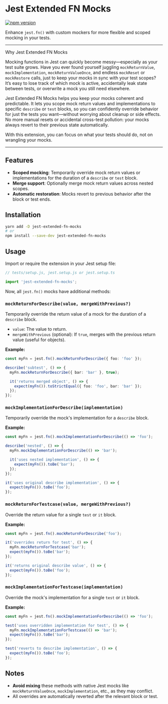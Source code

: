 # Jest Extended FN Mocks

<a href="https://www.npmjs.com/package/jest"><img src="https://img.shields.io/npm/v/jest-extended-fn-mocks" alt="npm version"></a>

Enhance `jest.fn()` with custom mockers for more flexible and scoped mocking in your tests.

---

Why Jest Extended FN Mocks

Mocking functions in Jest can quickly become messy—especially as your test suite grows. Have you ever found yourself juggling `mockReturnValue`, `mockImplementation`, `mockReturnValueOnce`, and endless `mockReset` or `mockRestore` calls, just to keep your mocks in sync with your test scopes? It’s easy to lose track of which mock is active, accidentally leak state between tests, or overwrite a mock you still need elsewhere.

Jest Extended FN Mocks helps you keep your mocks coherent and predictable. It lets you scope mock return values and implementations to specific `describe` or `test` blocks, so you can confidently override behavior for just the tests you want—without worrying about cleanup or side effects. No more manual resets or accidental cross-test pollution: your mocks always revert to their previous state automatically.

With this extension, you can focus on what your tests should do, not on wrangling your mocks.

---

## Features

- **Scoped mocking**: Temporarily override mock return values or implementations for the duration of a `describe` or `test` block.
- **Merge support**: Optionally merge mock return values across nested scopes.
- **Automatic restoration**: Mocks revert to previous behavior after the block or test ends.

## Installation

```sh
yarn add -D jest-extended-fn-mocks
# or
npm install --save-dev jest-extended-fn-mocks
```

## Usage

Import or require the extension in your Jest setup file:

```ts
// tests/setup.js, jest.setup.js or jest.setup.ts

import 'jest-extended-fn-mocks';
```

Now, all `jest.fn()` mocks have additional methods:

### `mockReturnForDescribe(value, mergeWithPrevious?)`

Temporarily override the return value of a mock for the duration of a `describe` block.

- `value`: The value to return.
- `mergeWithPrevious` (optional): If `true`, merges with the previous return value (useful for objects).

**Example:**

```ts
const myFn = jest.fn().mockReturnForDescribe({ foo: 'foo' });

describe('subtest', () => {
  myFn.mockReturnForDescribe({ bar: 'bar' }, true);

  it('returns merged object', () => {
    expect(myFn()).toStrictEqual({ foo: 'foo', bar: 'bar' });
  });
});
```

### `mockImplementationForDescribe(implementation)`

Temporarily override the mock's implementation for a `describe` block.

**Example:**

```ts
const myFn = jest.fn().mockImplementationForDescribe(() => 'foo');

describe('nested', () => {
  myFn.mockImplementationForDescribe(() => 'bar');

  it('uses nested implementation', () => {
    expect(myFn()).toBe('bar');
  });
});

it('uses original describe implementation', () => {
  expect(myFn()).toBe('foo');
});
```

### `mockReturnForTestcase(value, mergeWithPrevious?)`

Override the return value for a single `test` or `it` block.

**Example:**

```ts
const myFn = jest.fn().mockReturnForDescribe('foo');

it('overrides return for test', () => {
  myFn.mockReturnForTestcase('bar');
  expect(myFn()).toBe('bar');
});

it('returns original describe value', () => {
  expect(myFn()).toBe('foo');
});
```

### `mockImplementationForTestcase(implementation)`

Override the mock's implementation for a single `test` or `it` block.

**Example:**

```ts
const myFn = jest.fn().mockImplementationForDescribe(() => 'foo');

test('uses overridden implementation for test', () => {
  myFn.mockImplementationForTestcase(() => 'bar');
  expect(myFn()).toBe('bar');
});

test('reverts to describe implementation', () => {
  expect(myFn()).toBe('foo');
});
```

## Notes

- **Avoid mixing** these methods with native Jest mocks like `mockReturnValueOnce`, `mockImplementation`, etc., as they may conflict.
- All overrides are automatically reverted after the relevant block or test.
